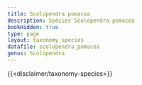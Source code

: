 ```yaml
---
title: Scolopendra pomacea
description: Species Scolopendra pomacea
bookHidden: true
type: page
layout: taxonomy_species
datafile: scolopendra_pomacea
genus: Scolopendra
---
```


{{<disclaimer/taxonomy-species>}}